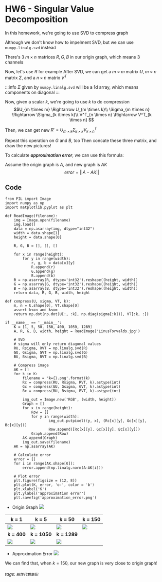 # HW6 - Singular Value Decomposition

In this homework, we're going to use SVD to compress graph

Although we don't know how to impelment SVD, but we can use `numpy.linalg.svd` instead

There's 3 $m \times n$ matrices $R, G, B$ in our origin graph, which means 3 channels

Now, let's use $R$ for example
After SVD, we can get a $m \times m$ matrix $U$, $m \times n$ matrix $\Sigma$, and a $n \times n$ matrix $V^T$

:::info
$\Sigma$ given by `numpy.linalg.svd` will be a 1d array, which means components on diagonal
:::

Now, given a scalar $k$, we're going to use $k$ to do compression
$$U_{m \times m} \Rightarrow U_{m \times k}\\
\Sigma_{m \times n} \Rightarrow \Sigma_{k \times k}\\
V^T_{n \times n} \Rightarrow V^T_{k \times n}
$$

Then, we can get new $R' = U_{m \times k}\Sigma_{k \times k} V^T_{k \times n}$

Repeat this operation on $G$ and $B$, too
Then concate these three matrix, and draw the new pictures!

To calculate ***approximation error***, we can use this formula:

Assume the origin graph is $A$, and new graph is $AK$
$$error = ||A-AK||
$$

## Code
```python=
from PIL import Image
import numpy as np
import matplotlib.pyplot as plt

def ReadImage(filename):
	img = Image.open(filename)
	img.load()
	data = np.asarray(img, dtype="int32")
	width = data.shape[1]
	height = data.shape[0]

	R, G, B = [], [], []

	for x in range(height):
		for y in range(width):
			r, g, b = data[x][y]
			R.append(r)
			G.append(g)
			B.append(b)
	R = np.asarray(R, dtype='int32').reshape((height, width))
	G = np.asarray(G, dtype='int32').reshape((height, width))
	B = np.asarray(B, dtype='int32').reshape((height, width))
	return data, R, G, B, width, height

def compress(U, sigma, VT, k):
	m, n = U.shape[0], VT.shape[0]
	assert k<=n and k<=m
	return np.dot(np.dot(U[:, :k], np.diag(sigma[:k])), VT[:k, :])

if __name__ == '__main__':
	K = [1, 5, 50, 150, 400, 1050, 1289]
	A, R, G, B, width, height = ReadImage('LinusTorvalds.jpg')

	# SVD
	# sigma will only return diagonal values
	RU, Rsigma, RVT = np.linalg.svd(R)
	GU, Gsigma, GVT = np.linalg.svd(G)
	BU, Bsigma, BVT = np.linalg.svd(B)

	# Compress image
	AK = []
	for k in K:
		filename = 'k={}.png'.format(k)
		Rc = compress(RU, Rsigma, RVT, k).astype(int)
		Gc = compress(GU, Gsigma, GVT, k).astype(int)
		Bc = compress(BU, Bsigma, BVT, k).astype(int)

		img_out = Image.new('RGB', (width, height))
		Graph = []
		for x in range(height):
			Row = []
			for y in range(width):
					img_out.putpixel((y, x), (Rc[x][y], Gc[x][y], Bc[x][y]))
					Row.append([Rc[x][y], Gc[x][y], Bc[x][y]])
			Graph.append(Row)
		AK.append(Graph)
		img_out.save(filename)
	AK = np.asarray(AK)

	# Calculate error
	error = []
	for i in range(AK.shape[0]):
		error.append(np.linalg.norm(A-AK[i]))

	# Plot error
	plt.figure(figsize = (12, 8))
	plt.plot(K, error, 'o-', color = 'b')
	plt.xlabel('K')
	plt.ylabel('approximation error')
	plt.savefig('approximation_error.png')
```

- Origin Graph
	![](https://i.imgur.com/j8P74VC.jpg)


| **k = 1**     | **k = 5**     | **k = 50**    | **k = 150**|
|---|---|---|---|
|![](https://i.imgur.com/ZfTTDKn.jpg)| ![](https://i.imgur.com/ZX8C4x8.jpg)|![](https://i.imgur.com/fKz3pY6.jpg)|![](https://i.imgur.com/dmFvuC5.jpg)|
| **k = 400** | **k = 1050**| **k = 1289** ||
|![](https://i.imgur.com/S6U9wmI.jpg)|![](https://i.imgur.com/LUgdwM2.jpg)|![](https://i.imgur.com/It3dmNu.jpg)||

- Approximation Error
	![](https://i.imgur.com/ljhWCA0.png)

We can find that, when $k = 150$, our new graph is very close to origin graph!



###### tags: `線性代數筆記`